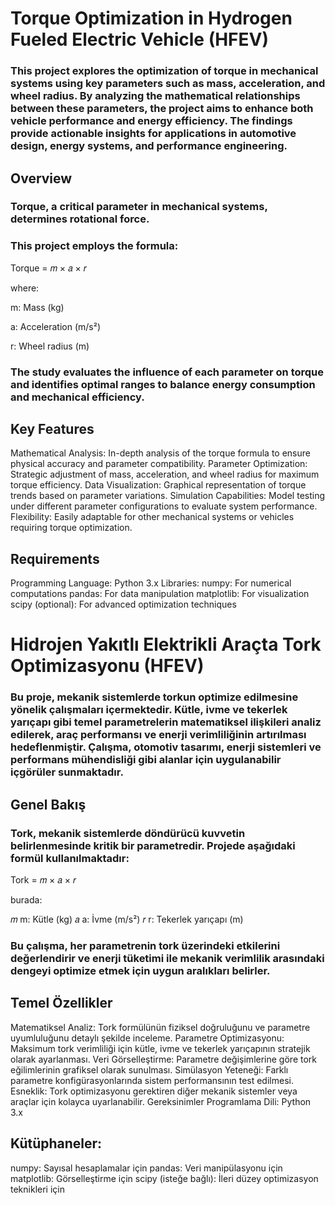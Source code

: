 # Torque Optimization in Hydrogen Fueled Electric Vehicle (HFEV)
### This project explores the optimization of torque in mechanical systems using key parameters such as mass, acceleration, and wheel radius. By analyzing the mathematical relationships between these parameters, the project aims to enhance both vehicle performance and energy efficiency. The findings provide actionable insights for applications in automotive design, energy systems, and performance engineering.

## Overview
### Torque, a critical parameter in mechanical systems, determines rotational force. 
### This project employs the formula:
Torque = 𝑚 × 𝑎 × 𝑟

where:

m: Mass (kg)

a: Acceleration (m/s²)

r: Wheel radius (m)

### The study evaluates the influence of each parameter on torque and identifies optimal ranges to balance energy consumption and mechanical efficiency.

## Key Features
Mathematical Analysis: In-depth analysis of the torque formula to ensure physical accuracy and parameter compatibility.
Parameter Optimization: Strategic adjustment of mass, acceleration, and wheel radius for maximum torque efficiency.
Data Visualization: Graphical representation of torque trends based on parameter variations.
Simulation Capabilities: Model testing under different parameter configurations to evaluate system performance.
Flexibility: Easily adaptable for other mechanical systems or vehicles requiring torque optimization.

## Requirements
Programming Language: Python 3.x
Libraries:
numpy: For numerical computations
pandas: For data manipulation
matplotlib: For visualization
scipy (optional): For advanced optimization techniques

# Hidrojen Yakıtlı Elektrikli Araçta Tork Optimizasyonu (HFEV)
### Bu proje, mekanik sistemlerde torkun optimize edilmesine yönelik çalışmaları içermektedir. Kütle, ivme ve tekerlek yarıçapı gibi temel parametrelerin matematiksel ilişkileri analiz edilerek, araç performansı ve enerji verimliliğinin artırılması hedeflenmiştir. Çalışma, otomotiv tasarımı, enerji sistemleri ve performans mühendisliği gibi alanlar için uygulanabilir içgörüler sunmaktadır.

## Genel Bakış
### Tork, mekanik sistemlerde döndürücü kuvvetin belirlenmesinde kritik bir parametredir. Projede aşağıdaki formül kullanılmaktadır:
Tork = 𝑚 × 𝑎 × 𝑟

burada:

𝑚
m: Kütle (kg)
𝑎
a: İvme (m/s²)
𝑟
r: Tekerlek yarıçapı (m)

### Bu çalışma, her parametrenin tork üzerindeki etkilerini değerlendirir ve enerji tüketimi ile mekanik verimlilik arasındaki dengeyi optimize etmek için uygun aralıkları belirler.

## Temel Özellikler
Matematiksel Analiz: Tork formülünün fiziksel doğruluğunu ve parametre uyumluluğunu detaylı şekilde inceleme.
Parametre Optimizasyonu: Maksimum tork verimliliği için kütle, ivme ve tekerlek yarıçapının stratejik olarak ayarlanması.
Veri Görselleştirme: Parametre değişimlerine göre tork eğilimlerinin grafiksel olarak sunulması.
Simülasyon Yeteneği: Farklı parametre konfigürasyonlarında sistem performansının test edilmesi.
Esneklik: Tork optimizasyonu gerektiren diğer mekanik sistemler veya araçlar için kolayca uyarlanabilir.
Gereksinimler
Programlama Dili: Python 3.x

## Kütüphaneler:
numpy: Sayısal hesaplamalar için
pandas: Veri manipülasyonu için
matplotlib: Görselleştirme için
scipy (isteğe bağlı): İleri düzey optimizasyon teknikleri için

